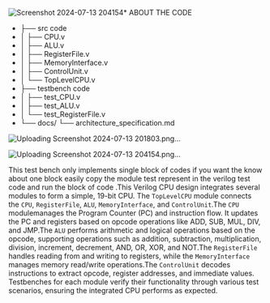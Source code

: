![Screenshot 2024-07-13 204154](https://github.com/user-attachments/assets/ffd696df-19ce-4bac-b426-87407207de4e)* ABOUT THE CODE
* ├── src code
* │   ├── CPU.v
* │   ├── ALU.v
* │   ├── RegisterFile.v
* │   ├── MemoryInterface.v
* │   ├── ControlUnit.v
* │   └── TopLevelCPU.v
* ├── testbench code
* │   ├── test_CPU.v
* │   ├── test_ALU.v
* │   └── test_RegisterFile.v
* └── docs/
    └── architecture_specification.md

![Uploading Screenshot 2024-07-13 201803.png…]()

![Uploading Screenshot 2024-07-13 204154.png…]()

This test bench only implements single block of codes if you want the know about one block easily copy the module test represent in the verilog test code and run the block of code .This Verilog CPU design integrates several modules to form a simple, 19-bit CPU. The `TopLevelCPU` module connects the `CPU`, `RegisterFile`, `ALU`, `MemoryInterface`, and `ControlUnit`.The `CPU` modulemanages the Program Counter (PC) and instruction flow. It updates the PC and registers based on opcode operations like ADD, SUB, MUL, DIV, and JMP.The `ALU` performs arithmetic and logical operations based on the opcode, supporting operations such as addition, subtraction, multiplication, division, increment, decrement, AND, OR, XOR, and NOT.The `RegisterFile` handles reading from and writing to registers, while the `MemoryInterface` manages memory read/write operations.The `ControlUnit` decodes instructions to extract opcode, register addresses, and immediate values. Testbenches for each module verify their functionality through various test scenarios, ensuring the integrated CPU performs as expected.
